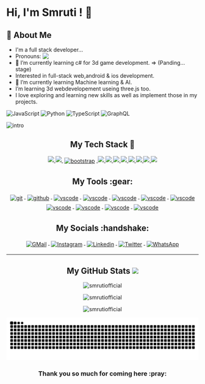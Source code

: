 
# Hi, I'm Smruti ! 👋
## 🚀 About Me
 - I'm a full stack developer...
- Pronouns: <img src="https://raw.githubusercontent.com/ashwinexe/ColoredBadges/master/svg/pronouns/hehim.svg" style="vertical-align:top">
- 🔭 I’m currently learning c# for 3d game development. => (Panding... stage)
- Interested in full-stack web,android & ios development.
- 🌱 I’m currently learning Machine learning & AI.
- I’m learning 3d webdevelopement useing three.js too.
- I love exploring and learning new skills as well as implement those in my projects.

![JavaScript](https://img.shields.io/badge/javascript-%23323330.svg?style=for-the-badge&logo=javascript&logoColor=%23F7DF1E)
![Python](https://img.shields.io/badge/python-3670A0?style=for-the-badge&logo=python&logoColor=ffdd54)
![TypeScript](https://img.shields.io/badge/typescript-%23007ACC.svg?style=for-the-badge&logo=typescript&logoColor=white)
![GraphQL](https://img.shields.io/badge/-GraphQL-E10098?style=for-the-badge&logo=graphql&logoColor=white)
 


<p align="left"><img src="https://raw.githubusercontent.com/smrutiofficial/smrutiofficial/main/assets/gitbg.gif" alt ="intro"></img></p>




<!-- =================================================================================== -->
<h2 align="center">My Tech Stack 🧰</h2>
<p align="center">
<a href="#">
<!--     --------------------------------------------------------- -->
<img src="https://raw.githubusercontent.com/klaasnicolaas/ColoredBadges/master/svg/dev/languages/html.svg">
</a>
<a href="#">
<img src="https://raw.githubusercontent.com/klaasnicolaas/ColoredBadges/master/svg/dev/languages/css3.svg">
</a>
<a href="https://getbootstrap.com/">
    <img src="https://raw.githubusercontent.com/klaasnicolaas/ColoredBadges/master/svg/dev/frameworks/bootstrap.svg" alt="bootstrap" style="vertical-align:top; margin:4px">
</a>
<a href="https://git-scm.com/">
<img src="https://raw.githubusercontent.com/klaasnicolaas/ColoredBadges/master/svg/dev/languages/js.svg">
</a>
<a href="#">
<img src="https://raw.githubusercontent.com/klaasnicolaas/ColoredBadges/master/svg/dev/languages/java.svg">
</a>
    
<a href="#">
<img src="https://raw.githubusercontent.com/klaasnicolaas/ColoredBadges/master/svg/dev/languages/swift.svg">
</a>
<a href="#">
<img src="https://raw.githubusercontent.com/klaasnicolaas/ColoredBadges/master/svg/dev/languages/python.svg">
</a>
 <a href="#">
<img src="https://raw.githubusercontent.com/klaasnicolaas/ColoredBadges/master/svg/dev/languages/sass.svg">
</a>
    
    
    
 </a>
 <a href="#">
<img src="https://raw.githubusercontent.com/klaasnicolaas/ColoredBadges/master/svg/dev/frameworks/flutter.svg">
</a>
</a>
 <a href="#">
<img src="https://raw.githubusercontent.com/klaasnicolaas/ColoredBadges/master/svg/dev/frameworks/nodejs.svg">
</a>
</a>
 <a href="#">
<img src="https://raw.githubusercontent.com/klaasnicolaas/ColoredBadges/master/svg/dev/frameworks/react.svg">
</a>
<!--     ------------------------------------------------------------------- -->
</p>
<!-- ============================================================================= -->


<h2 align="center">My Tools :gear: </h2>
<p align="center">
<a href="https://git-scm.com">
<!--     -------------------------------------------------------------------- -->
<img src="https://raw.githubusercontent.com/klaasnicolaas/ColoredBadges/prod/svg/dev/tools/git.svg" alt="git" style="vertical-align:top; margin:4px">
</a>
<a href="https://github.com/arpanaditya">
<img src="https://raw.githubusercontent.com/klaasnicolaas/ColoredBadges/prod/svg/dev/services/github.svg" alt="github" style="vertical-align:top; margin:4px">
</a>
<a href="https://code.visualstudio.com/">
<img src="https://raw.githubusercontent.com/klaasnicolaas/ColoredBadges/master/svg/dev/tools/visualstudio_code.svg" alt="vscode" style="vertical-align:top; margin:4px">
</a>
<a href="https://code.visualstudio.com/">
<img src="https://raw.githubusercontent.com/klaasnicolaas/ColoredBadges/master/svg/dev/tools/visualstudio.svg" alt="vscode" style="vertical-align:top; margin:4px">
</a>

<a href="https://code.visualstudio.com/">
<img src="https://raw.githubusercontent.com/klaasnicolaas/ColoredBadges/master/svg/dev/tools/jetbrains_intellij.svg" alt="vscode" style="vertical-align:top; margin:4px">
</a>
    
<a href="https://code.visualstudio.com/">
<img src="https://raw.githubusercontent.com/klaasnicolaas/ColoredBadges/master/svg/dev/tools/jetbrains_pycharm.svg" alt="vscode" style="vertical-align:top; margin:4px">
</a>
    
<a href="https://code.visualstudio.com/">
<img src="https://raw.githubusercontent.com/klaasnicolaas/ColoredBadges/master/svg/dev/tools/android_studio_colour.svg" alt="vscode" style="vertical-align:top; margin:4px">
</a>
<!--     -------------==== -->
<a href="https://code.visualstudio.com/">
<img src="https://raw.githubusercontent.com/klaasnicolaas/ColoredBadges/master/svg/dev/tools/bash.svg" alt="vscode" style="vertical-align:top; margin:4px">
</a>
    
 <a href="https://code.visualstudio.com/">
<img src="https://raw.githubusercontent.com/klaasnicolaas/ColoredBadges/master/svg/dev/tools/docker.svg" alt="vscode" style="vertical-align:top; margin:4px">
</a>
    
<a href="https://code.visualstudio.com/">
<img src="https://raw.githubusercontent.com/klaasnicolaas/ColoredBadges/master/svg/dev/tools/powershell.svg" alt="vscode" style="vertical-align:top; margin:4px">
</a>
    
<a href="https://code.visualstudio.com/">
<img src="https://raw.githubusercontent.com/klaasnicolaas/ColoredBadges/master/svg/dev/tools/xcode.svg" alt="vscode" style="vertical-align:top; margin:4px">
</a>
<!--     ----------------------------------------------------------------------------------- -->
</p>
<!-- ======================================================================================================== -->

<h2 align="center">My Socials :handshake: </h2>
<p align="center">
<a href="mailto:smrutiprakashrout3@gmail.com">
<img src="https://raw.githubusercontent.com/klaasnicolaas/ColoredBadges/prod/svg/social/gmail.svg" alt="GMail" style="vertical-align:top; margin:4px">
</a>
<a href="https://instagram.com/">
<img src="https://raw.githubusercontent.com/klaasnicolaas/ColoredBadges/prod/svg/social/instagram.svg" alt="Instagram" style="vertical-align:top; margin:4px">
</a>
<a href="https://linkedin.com/in/">
<img src="https://raw.githubusercontent.com/klaasnicolaas/ColoredBadges/master/svg/social/linkedin.svg" alt="Linkedin" style="vertical-align:top; margin:4px">
</a>
<a href="https://twitter.com/">
<img src="https://raw.githubusercontent.com/klaasnicolaas/ColoredBadges/master/svg/social/twitter.svg" alt="Twitter" style="vertical-align:top; margin:4px">
</a>
<a href="https://wa.me/9861955265">
<img src="https://raw.githubusercontent.com/klaasnicolaas/ColoredBadges/master/svg/social/whatsapp.svg" alt="WhatsApp" style="vertical-align:top; margin:4px">
</a>
</p>


---

<h2 align="center">My GitHub Stats <img src="https://github.githubassets.com/images/spinners/octocat-spinner-64.gif"/></h2>

<p align="center"><img src="https://github-readme-stats.vercel.app/api?username=smrutiofficial&theme=dracula&show_icons=true" alt="smrutiofficial" width="700"/>

<p align="center"><img src="http://github-readme-streak-stats.herokuapp.com?user=smrutiofficial&theme=dracula&hide_border=false" alt ="smrutiofficial" width="700"/>
    

<p align="center"><img src="https://activity-graph.herokuapp.com/graph?username=smrutiofficial" alt ="smrutiofficial" width="700"/></p>

<p align="center"><img src="https://raw.githubusercontent.com/smrutiofficial/smrutiofficial/main/assets/github-contribution-grid-snake.svg" alt ="snake game"></img></p>

<h3 align="center">Thank you so much for coming here :pray:</h3>
